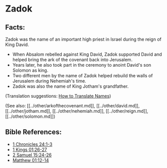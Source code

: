 # Zadok #

## Facts: ##

Zadok was the name of an important high priest in Israel during the reign of King David.

* When Absalom rebelled against King David, Zadok supported David and helped bring the ark of the covenant back into Jerusalem.
* Years later, he also took part in the ceremony to anoint David's son Solomon as king.
* Two different men by the name of Zadok helped rebuild the walls of Jerusalem during Nehemiah's time.
* Zadok was also the name of King Jotham's grandfather.

(Translation suggestions: [How to Translate Names](en/ta-vol1/translate/man/translate-names))

(See also: [[../other/arkofthecovenant.md]], [[../other/david.md]], [[../other/jotham.md]], [[../other/nehemiah.md]], [[../other/reign.md]], [[../other/solomon.md]])

## Bible References: ##

* [1 Chronicles 24:1-3](en/tn/1ch/help/24/01)
* [1 Kings 01:26-27](en/tn/1ki/help/01/26)
* [2 Samuel 15:24-26](en/tn/2sa/help/15/24)
* [Matthew 01:12-14](en/tn/mat/help/01/12)